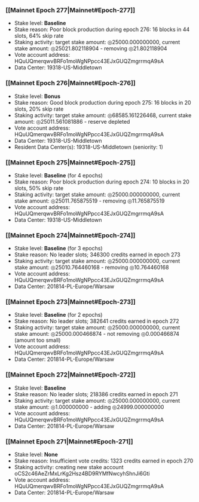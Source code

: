 ### [[Mainnet Epoch 277|Mainnet#Epoch-277]]
* Stake level: **Baseline**
* Stake reason: Poor block production during epoch 276: 16 blocks in 44 slots, 64% skip rate
* Staking activity: target stake amount: ◎25000.000000000, current stake amount: ◎25021.802118904 - removing ◎21.802118904
* Vote account address: HQuUQmerqwvBRFo1moWgNPpcc43EJxGUQZmgrrmqA9sA
* Data Center: 19318-US-Middletown
### [[Mainnet Epoch 276|Mainnet#Epoch-276]]
* Stake level: **Bonus**
* Stake reason: Good block production during epoch 275: 16 blocks in 20 slots, 20% skip rate
* Staking activity: target stake amount: ◎68585.161226468, current stake amount: ◎25011.561081886 - reserve depleted
* Vote account address: HQuUQmerqwvBRFo1moWgNPpcc43EJxGUQZmgrrmqA9sA
* Data Center: 19318-US-Middletown
* Resident Data Center(s): 19318-US-Middletown (seniority: 1)
### [[Mainnet Epoch 275|Mainnet#Epoch-275]]
* Stake level: **Baseline** (for 4 epochs)
* Stake reason: Poor block production during epoch 274: 10 blocks in 20 slots, 50% skip rate
* Staking activity: target stake amount: ◎25000.000000000, current stake amount: ◎25011.765875519 - removing ◎11.765875519
* Vote account address: HQuUQmerqwvBRFo1moWgNPpcc43EJxGUQZmgrrmqA9sA
* Data Center: 19318-US-Middletown
### [[Mainnet Epoch 274|Mainnet#Epoch-274]]
* Stake level: **Baseline** (for 3 epochs)
* Stake reason: No leader slots; 346300 credits earned in epoch 273
* Staking activity: target stake amount: ◎25000.000000000, current stake amount: ◎25010.764460168 - removing ◎10.764460168
* Vote account address: HQuUQmerqwvBRFo1moWgNPpcc43EJxGUQZmgrrmqA9sA
* Data Center: 201814-PL-Europe/Warsaw
### [[Mainnet Epoch 273|Mainnet#Epoch-273]]
* Stake level: **Baseline** (for 2 epochs)
* Stake reason: No leader slots; 382641 credits earned in epoch 272
* Staking activity: target stake amount: ◎25000.000000000, current stake amount: ◎25000.000466874 - not removing ◎0.000466874 (amount too small)
* Vote account address: HQuUQmerqwvBRFo1moWgNPpcc43EJxGUQZmgrrmqA9sA
* Data Center: 201814-PL-Europe/Warsaw
### [[Mainnet Epoch 272|Mainnet#Epoch-272]]
* Stake level: **Baseline**
* Stake reason: No leader slots; 218386 credits earned in epoch 271
* Staking activity: target stake amount: ◎25000.000000000, current stake amount: ◎1.000000000 - adding ◎24999.000000000
* Vote account address: HQuUQmerqwvBRFo1moWgNPpcc43EJxGUQZmgrrmqA9sA
* Data Center: 201814-PL-Europe/Warsaw
### [[Mainnet Epoch 271|Mainnet#Epoch-271]]
* Stake level: **None**
* Stake reason: Insufficient vote credits: 1323 credits earned in epoch 270
* Staking activity: creating new stake account oCS2c46AeZrMxLrKg2Hsz4BD9RYMfNwcyhShnJi6Gti
* Vote account address: HQuUQmerqwvBRFo1moWgNPpcc43EJxGUQZmgrrmqA9sA
* Data Center: 201814-PL-Europe/Warsaw